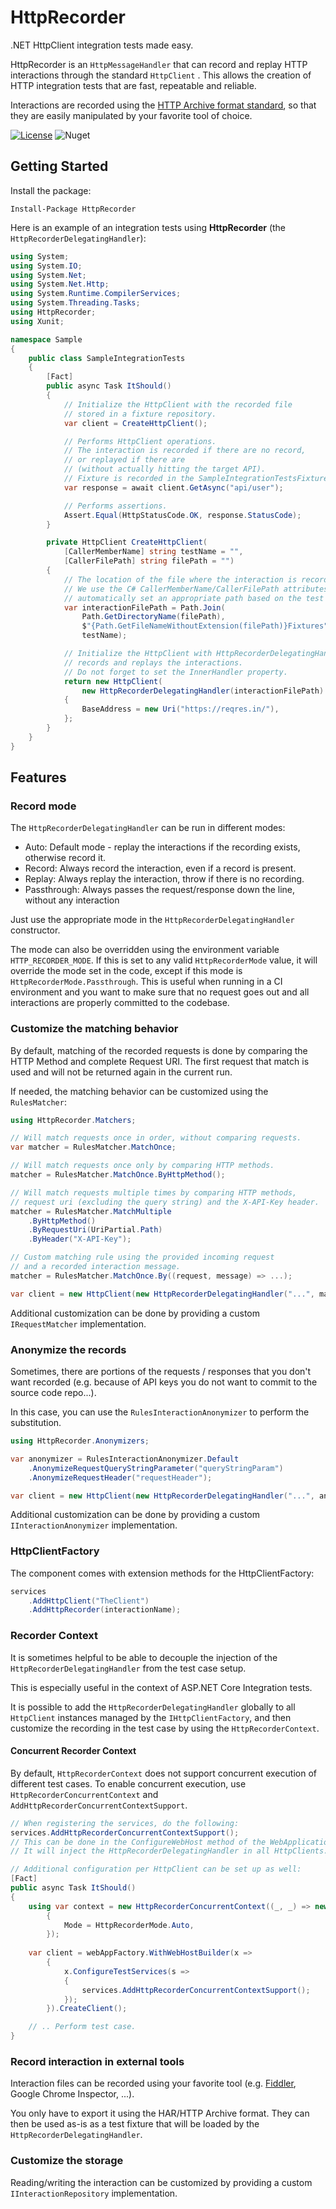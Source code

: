 # HttpRecorder

.NET HttpClient integration tests made easy.

HttpRecorder is an `HttpMessageHandler` that can record and replay HTTP interactions through the standard `HttpClient` . This allows the creation of HTTP integration tests that are fast, repeatable and reliable.

Interactions are recorded using the [HTTP Archive format standard](https://en.wikipedia.org/wiki/.har), so that they are easily manipulated by your favorite tool of choice.

[![License](https://img.shields.io/badge/License-Apache%202.0-blue.svg)](LICENSE)
![Nuget](https://img.shields.io/nuget/v/HttpRecorder.svg)

## Getting Started

Install the package:

```
Install-Package HttpRecorder
```

Here is an example of an integration tests using **HttpRecorder** (the `HttpRecorderDelegatingHandler`):

```csharp
using System;
using System.IO;
using System.Net;
using System.Net.Http;
using System.Runtime.CompilerServices;
using System.Threading.Tasks;
using HttpRecorder;
using Xunit;

namespace Sample
{
    public class SampleIntegrationTests
    {
        [Fact]
        public async Task ItShould()
        {
            // Initialize the HttpClient with the recorded file
            // stored in a fixture repository.
            var client = CreateHttpClient();

            // Performs HttpClient operations.
            // The interaction is recorded if there are no record,
            // or replayed if there are
            // (without actually hitting the target API).
            // Fixture is recorded in the SampleIntegrationTestsFixtures\ItShould.har file.
            var response = await client.GetAsync("api/user");

            // Performs assertions.
            Assert.Equal(HttpStatusCode.OK, response.StatusCode);
        }

        private HttpClient CreateHttpClient(
            [CallerMemberName] string testName = "",
            [CallerFilePath] string filePath = "")
        {
            // The location of the file where the interaction is recorded.
            // We use the C# CallerMemberName/CallerFilePath attributes to
            // automatically set an appropriate path based on the test case.
            var interactionFilePath = Path.Join(
                Path.GetDirectoryName(filePath),
                $"{Path.GetFileNameWithoutExtension(filePath)}Fixtures",
                testName);

            // Initialize the HttpClient with HttpRecorderDelegatingHandler, which
            // records and replays the interactions.
            // Do not forget to set the InnerHandler property.
            return new HttpClient(
                new HttpRecorderDelegatingHandler(interactionFilePath) { InnerHandler = new HttpClientHandler() })
            {
                BaseAddress = new Uri("https://reqres.in/"),
            };
        }
    }
}
```

## Features

### Record mode

The  `HttpRecorderDelegatingHandler` can be run in different modes:

- Auto: Default mode - replay the interactions if the recording exists, otherwise record it.
- Record: Always record the interaction, even if a record is present.
- Replay: Always replay the interaction, throw if there is no recording.
- Passthrough: Always passes the request/response down the line, without any interaction

Just use the appropriate mode in the `HttpRecorderDelegatingHandler`  constructor.

The mode can also be overridden using the environment variable `HTTP_RECORDER_MODE`.
If this is set to any valid `HttpRecorderMode` value, it will override the mode set in the code,
except if this mode is `HttpRecorderMode.Passthrough`.
This is useful when running in a CI environment and you want to make sure that no
request goes out and all interactions are properly committed to the codebase.

### Customize the matching behavior

By default, matching of the recorded requests is done by comparing the HTTP Method and complete Request URI. The first request that match is used and will not be returned again in the current run.

If needed, the matching behavior can be customized using the `RulesMatcher`:

```csharp
using HttpRecorder.Matchers;

// Will match requests once in order, without comparing requests.
var matcher = RulesMatcher.MatchOnce;

// Will match requests once only by comparing HTTP methods.
matcher = RulesMatcher.MatchOnce.ByHttpMethod();

// Will match requests multiple times by comparing HTTP methods,
// request uri (excluding the query string) and the X-API-Key header.
matcher = RulesMatcher.MatchMultiple
    .ByHttpMethod()
    .ByRequestUri(UriPartial.Path)
    .ByHeader("X-API-Key");

// Custom matching rule using the provided incoming request
// and a recorded interaction message.
matcher = RulesMatcher.MatchOnce.By((request, message) => ...);

var client = new HttpClient(new HttpRecorderDelegatingHandler("...", matcher: matcher));
```

Additional customization can be done by providing a custom `IRequestMatcher` implementation.

### Anonymize the records

Sometimes, there are portions of the requests / responses that you don't want recorded
(e.g. because of API keys you do not want to commit to the source code repo...).

In this case, you can use the `RulesInteractionAnonymizer` to perform the substitution.

```csharp
using HttpRecorder.Anonymizers;

var anonymizer = RulesInteractionAnonymizer.Default
    .AnonymizeRequestQueryStringParameter("queryStringParam")
    .AnonymizeRequestHeader("requestHeader");

var client = new HttpClient(new HttpRecorderDelegatingHandler("...", anonymizer: anonymizer));
```

Additional customization can be done by providing a custom `IInteractionAnonymizer`
implementation.

### HttpClientFactory

The component comes with extension methods for the HttpClientFactory:

```csharp
services
    .AddHttpClient("TheClient")
    .AddHttpRecorder(interactionName);
```

### Recorder Context

It is sometimes helpful to be able to decouple the injection of the `HttpRecorderDelegatingHandler`
from the test case setup.

This is especially useful in the context of ASP.NET Core Integration tests.

It is possible to add the `HttpRecorderDelegatingHandler` globally to all `HttpClient` instances managed by the `IHttpClientFactory`,
and then customize the recording in the test case by using the `HttpRecorderContext`.

#### Concurrent Recorder Context

By default, `HttpRecorderContext` does not support concurrent execution of different test cases. To enable concurrent execution, use `HttpRecorderConcurrentContext` and `AddHttpRecorderConcurrentContextSupport`.

```csharp
// When registering the services, do the following:
services.AddHttpRecorderConcurrentContextSupport();
// This can be done in the ConfigureWebHost method of the WebApplicationFactory for example.
// It will inject the HttpRecorderDelegatingHandler in all HttpClients.

// Additional configuration per HttpClient can be set up as well:
[Fact]
public async Task ItShould()
{
    using var context = new HttpRecorderConcurrentContext((_, _) => new HttpRecorderConfiguration
        {
            Mode = HttpRecorderMode.Auto,
        });
    
    var client = webAppFactory.WithWebHostBuilder(x =>
        {
            x.ConfigureTestServices(s =>
            {
                services.AddHttpRecorderConcurrentContextSupport();            
            });
        }).CreateClient();

    // .. Perform test case.
}
```

### Record interaction in external tools

Interaction files can be recorded using your favorite tool (e.g. [Fiddler](https://www.telerik.com/fiddler), Google Chrome Inspector, ...).

You only have to export it using the HAR/HTTP Archive format. They can then be used as-is as a test fixture that will be loaded by the `HttpRecorderDelegatingHandler`.

### Customize the storage

Reading/writing the interaction can be customized by providing a custom `IInteractionRepository` implementation.

